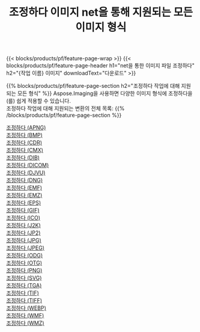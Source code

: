 ﻿---
title: 조정하다 이미지 net을 통해 지원되는 모든 이미지 형식 
weight: 3920
url: /ko/net/adjust 
lang: ko
langdirlevel: 2
locales: zh-hans,ja,it,ru,de,es,fr,nl,id,lt,pl,pt,vi,tr,ko,zh-hant,ar,hi,th,sv,cs,uk,he
description: Aspose.Imaging을 사용하면 net을 통해 쉽게 조정하다 이미지를 만들 수 있습니다.
---

{{< blocks/products/pf/feature-page-wrap >}}
{{< blocks/products/pf/feature-page-header h1="net을 통한 이미지 파일 조정하다" h2="{작업 이름} 이미지" downloadText="다운로드" >}}


{{% blocks/products/pf/feature-page-section  h2="조정하다 작업에 대해 지원되는 모든 형식" %}}
Aspose.Imaging을 사용하면 다양한 이미지 형식에 조정하다을(를) 쉽게 적용할 수 있습니다.
<br/>
조정하다 작업에 대해 지원되는 변환의 전체 목록:
{{% /blocks/products/pf/feature-page-section %}}
<div class="container-fluid productfamilypage bg-gray">
    <div class="convertypes bg-gray agp-content section">
        <div class="container">
		<div class="row other-converters">
		    <div class='col-md-2 other-converter remove-lp remove-rp'><a href="/imaging/ko/net/adjust/apng" >조정하다 (APNG)</a></div><div class='col-md-2 other-converter remove-lp remove-rp'><a href="/imaging/ko/net/adjust/bmp" >조정하다 (BMP)</a></div><div class='col-md-2 other-converter remove-lp remove-rp'><a href="/imaging/ko/net/adjust/cdr" >조정하다 (CDR)</a></div><div class='col-md-2 other-converter remove-lp remove-rp'><a href="/imaging/ko/net/adjust/cmx" >조정하다 (CMX)</a></div><div class='col-md-2 other-converter remove-lp remove-rp'><a href="/imaging/ko/net/adjust/dib" >조정하다 (DIB)</a></div><div class='col-md-2 other-converter remove-lp remove-rp'><a href="/imaging/ko/net/adjust/dicom" >조정하다 (DICOM)</a></div><div class='col-md-2 other-converter remove-lp remove-rp'><a href="/imaging/ko/net/adjust/djvu" >조정하다 (DJVU)</a></div><div class='col-md-2 other-converter remove-lp remove-rp'><a href="/imaging/ko/net/adjust/dng" >조정하다 (DNG)</a></div><div class='col-md-2 other-converter remove-lp remove-rp'><a href="/imaging/ko/net/adjust/emf" >조정하다 (EMF)</a></div><div class='col-md-2 other-converter remove-lp remove-rp'><a href="/imaging/ko/net/adjust/emz" >조정하다 (EMZ)</a></div><div class='col-md-2 other-converter remove-lp remove-rp'><a href="/imaging/ko/net/adjust/eps" >조정하다 (EPS)</a></div><div class='col-md-2 other-converter remove-lp remove-rp'><a href="/imaging/ko/net/adjust/gif" >조정하다 (GIF)</a></div><div class='col-md-2 other-converter remove-lp remove-rp'><a href="/imaging/ko/net/adjust/ico" >조정하다 (ICO)</a></div><div class='col-md-2 other-converter remove-lp remove-rp'><a href="/imaging/ko/net/adjust/j2k" >조정하다 (J2K)</a></div><div class='col-md-2 other-converter remove-lp remove-rp'><a href="/imaging/ko/net/adjust/jp2" >조정하다 (JP2)</a></div><div class='col-md-2 other-converter remove-lp remove-rp'><a href="/imaging/ko/net/adjust/jpg" >조정하다 (JPG)</a></div><div class='col-md-2 other-converter remove-lp remove-rp'><a href="/imaging/ko/net/adjust/jpeg" >조정하다 (JPEG)</a></div><div class='col-md-2 other-converter remove-lp remove-rp'><a href="/imaging/ko/net/adjust/odg" >조정하다 (ODG)</a></div><div class='col-md-2 other-converter remove-lp remove-rp'><a href="/imaging/ko/net/adjust/otg" >조정하다 (OTG)</a></div><div class='col-md-2 other-converter remove-lp remove-rp'><a href="/imaging/ko/net/adjust/png" >조정하다 (PNG)</a></div><div class='col-md-2 other-converter remove-lp remove-rp'><a href="/imaging/ko/net/adjust/svg" >조정하다 (SVG)</a></div><div class='col-md-2 other-converter remove-lp remove-rp'><a href="/imaging/ko/net/adjust/tga" >조정하다 (TGA)</a></div><div class='col-md-2 other-converter remove-lp remove-rp'><a href="/imaging/ko/net/adjust/tif" >조정하다 (TIF)</a></div><div class='col-md-2 other-converter remove-lp remove-rp'><a href="/imaging/ko/net/adjust/tiff" >조정하다 (TIFF)</a></div><div class='col-md-2 other-converter remove-lp remove-rp'><a href="/imaging/ko/net/adjust/webp" >조정하다 (WEBP)</a></div><div class='col-md-2 other-converter remove-lp remove-rp'><a href="/imaging/ko/net/adjust/wmf" >조정하다 (WMF)</a></div><div class='col-md-2 other-converter remove-lp remove-rp'><a href="/imaging/ko/net/adjust/wmz" >조정하다 (WMZ)</a></div>
                </div>
        </div>
    </div>
</div>
<br/>
